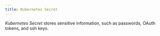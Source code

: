 ```yaml
---
title: Kubernetes Secret
---
```


*Kubernetes Secret* stores sensitive information, such as passwords, OAuth tokens, and ssh keys.